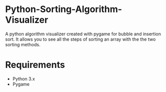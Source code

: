 # Python-Sorting-Algorithm-Visualizer
A python algorithm visualizer created with pygame for bubble and insertion sort. It allows you to see all the steps of sorting an array with the the two sorting methods.

# Requirements
- Python 3.x
- Pygame

